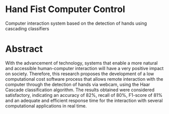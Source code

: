 # Hand Fist Computer Control

Computer interaction system based on the detection of hands using cascading classifiers

# Abstract

With the advancement of technology, systems that enable a more natural and accessible human-computer interaction will have a very positive impact on society. Therefore, this research proposes the development of a low computational cost software process that allows remote interaction with the computer through the detection of hands via webcam, using the Haar Cascade classification algorithm. The results obtained were considered satisfactory, indicating an accuracy of 82%, recall of 80%, F1-score of 81% and an adequate and efficient response time for the interaction with several computational applications in real time.